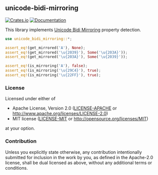 ## unicode-bidi-mirroring
[![Crates.io](https://img.shields.io/crates/v/unicode-bidi-mirroring.svg)](https://crates.io/crates/unicode-bidi-mirroring)
[![Documentation](https://docs.rs/unicode-bidi-mirroring/badge.svg)](https://docs.rs/unicode-bidi-mirroring)

This library implements
[Unicode Bidi Mirroring](https://unicode.org/reports/tr44/#BidiMirroring.txt) property detection.

```rust
use unicode_bidi_mirroring::*;

assert_eq!(get_mirrored('A'), None);
assert_eq!(get_mirrored('\u{2039}'), Some('\u{203A}'));
assert_eq!(get_mirrored('\u{203A}'), Some('\u{2039}'));

assert_eq!(is_mirroring('A'), false);
assert_eq!(is_mirroring('\u{29C4}'), true);
assert_eq!(is_mirroring('\u{22FF}'), true);
```

### License

Licensed under either of

- Apache License, Version 2.0
  ([LICENSE-APACHE](LICENSE-APACHE) or http://www.apache.org/licenses/LICENSE-2.0)
- MIT license
  ([LICENSE-MIT](LICENSE-MIT) or http://opensource.org/licenses/MIT)

at your option.

### Contribution

Unless you explicitly state otherwise, any contribution intentionally submitted
for inclusion in the work by you, as defined in the Apache-2.0 license, shall be
dual licensed as above, without any additional terms or conditions.
